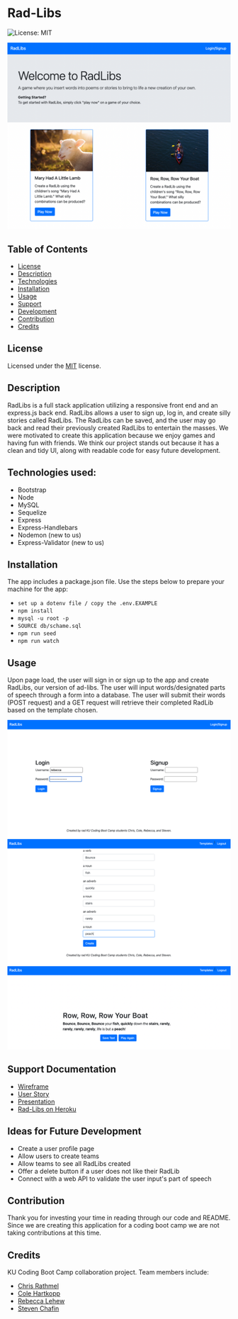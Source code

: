 # Rad-Libs
![License: MIT](https://img.shields.io/badge/License-MIT-yellow.svg)

![Screenshot](./public/img/rad-libs.png)

## Table of Contents
* [License](#license)
* [Description](#description)
* [Technologies](#technologies-used)
* [Installation](#installation)
* [Usage](#usage)
* [Support](#support-documentation)
* [Development](#ideas-for-future-development)
* [Contribution](#contribution)
* [Credits](#credits)

## License
Licensed under the [MIT](https://opensource.org/licenses/MIT) license.

## Description
RadLibs is a full stack application utilizing a responsive front end and an express.js back end. RadLibs allows a user to sign up, log in, and create silly stories called RadLibs. The RadLibs can be saved, and the user may go back and read their previously created RadLibs to entertain the masses. We were motivated to create this application because we enjoy games and having fun with friends. We think our project stands out because it has a clean and tidy UI, along with readable code for easy future development.

## Technologies used:
- Bootstrap
- Node 
- MySQL
- Sequelize
- Express
- Express-Handlebars
- Nodemon (new to us)
- Express-Validator (new to us)
 
## Installation
The app includes a package.json file. Use the steps below to prepare your machine for the app:
- ```set up a dotenv file / copy the .env.EXAMPLE```
- ```npm install```
- ```mysql -u root -p```
- ```SOURCE db/schame.sql```
- ```npm run seed```
- ```npm run watch```

## Usage

Upon page load, the user will sign in or sign up to the app and create RadLibs, our version of ad-libs. The user will input words/designated parts of speech through a form into a database. The user will submit their words (POST request) and a GET request will retrieve their completed RadLib based on the template chosen.

![Screenshot](./public/img/login-signup.png)
![Screenshot](./public/img/radlib-form.png)
![Screenshot](./public/img/created-radlib.png)

## Support Documentation
- [Wireframe](https://docs.google.com/presentation/d/1p85Mem2GVpNCIsrWFuEKMGp7R_b7PnW1oEGkWgsKe-E/edit?usp=sharing)
- [User Story](https://docs.google.com/document/d/1wdFSLSm2UdIUqSKtJf7X4xEJtY0F_Edoyj9FBBVCezU/edit?usp=sharing)
- [Presentation](https://docs.google.com/presentation/d/1Z-ebyzibI_ibEakBGLJKuPitFa_E5qMQyyUplaB3_ac/edit#slide=id.p)
- [Rad-Libs on Heroku](https://rad-libs.herokuapp.com/)

## Ideas for Future Development
- Create a user profile page
- Allow users to create teams
- Allow teams to see all RadLibs created
- Offer a delete button if a user does not like their RadLib
- Connect with a web API to validate the user input's part of speech

## Contribution
Thank you for investing your time in reading through our code and README. Since we are creating this application for a coding boot camp we are not taking contributions at this time.

## Credits
KU Coding Boot Camp collaboration project. Team members include:
- [Chris Rathmel](https://github.com/kitrath)
- [Cole Hartkopp](https://github.com/zencoh)
- [Rebecca Lehew](https://github.com/rebeccalehew)
- [Steven Chafin](https://github.com/SChafinIII)
